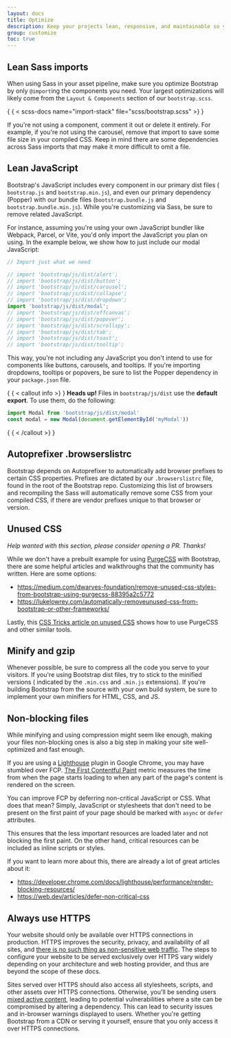 ```yaml
---
layout: docs
title: Optimize
description: Keep your projects lean, responsive, and maintainable so you can deliver the best experience and focus on more important jobs.
group: customize
toc: true
---
```


## Lean Sass imports

When using Sass in your asset pipeline, make sure you optimize Bootstrap by only
`@import`ing the components you need. Your largest optimizations will likely
come from the `Layout & Components` section of our `bootstrap.scss`.

{ { < scss-docs name="import-stack" file="scss/bootstrap.scss" >} }

If you're not using a component, comment it out or delete it entirely. For
example, if you're not using the carousel, remove that import to save some file
size in your compiled CSS. Keep in mind there are some dependencies across Sass
imports that may make it more difficult to omit a file.

## Lean JavaScript

Bootstrap's JavaScript includes every component in our primary dist files (
`bootstrap.js` and `bootstrap.min.js`), and even our primary dependency (Popper)
with our bundle files (`bootstrap.bundle.js` and `bootstrap.bundle.min.js`).
While you're customizing via Sass, be sure to remove related JavaScript.

For instance, assuming you're using your own JavaScript bundler like Webpack,
Parcel, or Vite, you'd only import the JavaScript you plan on using. In the
example below, we show how to just include our modal JavaScript:

<!-- eslint-skip -->

```javascript
// Import just what we need

// import 'bootstrap/js/dist/alert';
// import 'bootstrap/js/dist/button';
// import 'bootstrap/js/dist/carousel';
// import 'bootstrap/js/dist/collapse';
// import 'bootstrap/js/dist/dropdown';
import 'bootstrap/js/dist/modal';
// import 'bootstrap/js/dist/offcanvas';
// import 'bootstrap/js/dist/popover';
// import 'bootstrap/js/dist/scrollspy';
// import 'bootstrap/js/dist/tab';
// import 'bootstrap/js/dist/toast';
// import 'bootstrap/js/dist/tooltip';
```

This way, you're not including any JavaScript you don't intend to use for
components like buttons, carousels, and tooltips. If you're importing dropdowns,
tooltips or popovers, be sure to list the Popper dependency in your
`package.json` file.

{ { < callout info >} }
**Heads up!** Files in `bootstrap/js/dist` use the **default export**. To use
them, do the following:

<!-- eslint-skip -->

```javascript
import Modal from 'bootstrap/js/dist/modal'
const modal = new Modal(document.getElementById('myModal'))
```

{ { < /callout >} }

## Autoprefixer .browserslistrc

Bootstrap depends on Autoprefixer to automatically add browser prefixes to
certain CSS properties. Prefixes are dictated by our `.browserslistrc` file,
found in the root of the Bootstrap repo. Customizing this list of browsers and
recompiling the Sass will automatically remove some CSS from your compiled CSS,
if there are vendor prefixes unique to that browser or version.

## Unused CSS

_Help wanted with this section, please consider opening a PR. Thanks!_

While we don't have a prebuilt example for
using [PurgeCSS](https://github.com/FullHuman/purgecss) with Bootstrap, there
are some helpful articles and walkthroughs that the community has written. Here
are some options:

- <https://medium.com/dwarves-foundation/remove-unused-css-styles-from-bootstrap-using-purgecss-88395a2c5772>
- <https://lukelowrey.com/automatically-removeunused-css-from-bootstrap-or-other-frameworks/>

Lastly,
this [CSS Tricks article on unused CSS](https://css-tricks.com/how-do-you-remove-unused-css-from-a-site/)
shows how to use PurgeCSS and other similar tools.

## Minify and gzip

Whenever possible, be sure to compress all the code you serve to your visitors.
If you're using Bootstrap dist files, try to stick to the minified versions (
indicated by the `.min.css` and `.min.js` extensions). If you're building
Bootstrap from the source with your own build system, be sure to implement your
own minifiers for HTML, CSS, and JS.

## Non-blocking files

While minifying and using compression might seem like enough, making your files
non-blocking ones is also a big step in making your site well-optimized and fast
enough.

If you are using
a [Lighthouse](https://developer.chrome.com/docs/lighthouse/overview/) plugin in
Google Chrome, you may have stumbled over
FCP. [The First Contentful Paint](https://web.dev/articles/fcp) metric measures
the time from when the page starts loading to when any part of the page's
content is rendered on the screen.

You can improve FCP by deferring non-critical JavaScript or CSS. What does that
mean? Simply, JavaScript or stylesheets that don't need to be present on the
first paint of your page should be marked with `async` or `defer` attributes.

This ensures that the less important resources are loaded later and not blocking
the first paint. On the other hand, critical resources can be included as inline
scripts or styles.

If you want to learn more about this, there are already a lot of great articles
about it:

- <https://developer.chrome.com/docs/lighthouse/performance/render-blocking-resources/>
- <https://web.dev/articles/defer-non-critical-css>

## Always use HTTPS

Your website should only be available over HTTPS connections in production.
HTTPS improves the security, privacy, and availability of all sites,
and [there is no such thing as non-sensitive web traffic](https://https.cio.gov/everything/).
The steps to configure your website to be served exclusively over HTTPS vary
widely depending on your architecture and web hosting provider, and thus are
beyond the scope of these docs.

Sites served over HTTPS should also access all stylesheets, scripts, and other
assets over HTTPS connections. Otherwise, you'll be sending
users [mixed active content](https://developer.mozilla.org/en-US/docs/Web/Security/Mixed_content),
leading to potential vulnerabilities where a site can be compromised by altering
a dependency. This can lead to security issues and in-browser warnings displayed
to users. Whether you're getting Bootstrap from a CDN or serving it yourself,
ensure that you only access it over HTTPS connections.

